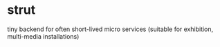# strut
tiny backend for often short-lived micro services (suitable for exhibition, multi-media installations)

